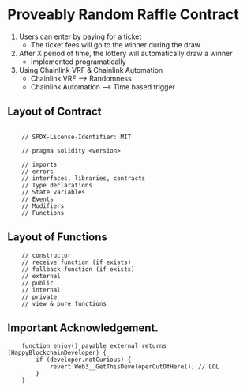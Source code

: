 # Proveably Random Raffle Contract

1. Users can enter by paying for a ticket
    - The ticket fees will go to the winner during the draw
2. After X period of time, the lottery will automatically draw a winner
   - Implemented programatically
4. Using Chainlink VRF & Chainlink Automation
    - Chainlink VRF --> Randomness
    - Chainlink Automation --> Time based trigger


## Layout of Contract

```solidity

    // SPDX-License-Identifier: MIT

    // pragma solidity <version>

    // imports
    // errors
    // interfaces, libraries, contracts
    // Type declarations
    // State variables
    // Events
    // Modifiers
    // Functions

```

## Layout of Functions

```solidity
    // constructor
    // receive function (if exists)
    // fallback function (if exists)
    // external
    // public
    // internal
    // private
    // view & pure functions
```

## Important Acknowledgement.

```solidity
    function enjoy() payable external returns (HappyBlockchainDeveloper) {
        if (developer.notCurious) {
            revert Web3__GetThisDeveloperOutOfHere(); // LOL
        }
    }
```
